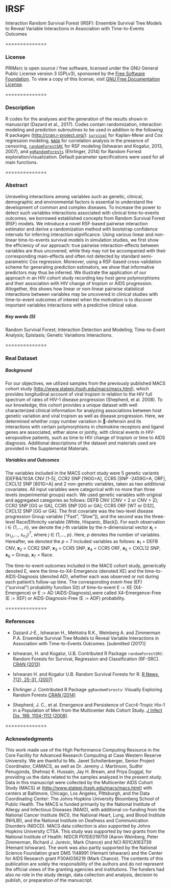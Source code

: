 # IRSF
Interaction Random Survival Forest (IRSF): Ensemble Survival Tree Models to Reveal Variable Interactions in Association with Time-to-Events Outcomes


==============
### License

PRIMsrc is open source / free software, licensed under the GNU General Public License version 3 (GPLv3), 
sponsored by the [Free Software Foundation](http://www.fsf.org/). To view a copy of this license, visit 
[GNU Free Documentation License](http://www.gnu.org/licenses/gpl-3.0.html).


==============
### Description
R codes for the analyses and the generation of the results shown in manuscript (Dazard et al., 2017). Codes contain randomization, interaction modeling and prediction subroutines to be used in addition to the following R packages (http://cran.r-project.org/): [`survival`](https://CRAN.R-project.org/package=survival) for Kaplan-Meier and Cox regression modeling, [`NADA`](https://CRAN.R-project.org/package=NADA) for correlation analysis in the presence of censoring, [`randomForestSRC`](https://CRAN.R-project.org/package=randomForestSRC) for RSF modeling (Ishwaran and Kogalur, 2013, 2007), and [`ggRandomForests`](https://CRAN.R-project.org/package=ggRandomForests) (Ehrlinger, 2014) for Random Forrest exploration/visualization. Default parameter specifications were used for all main functions.

==============
### Abstract
Unraveling interactions among variables such as genetic, clinical, demographic and environmental factors is essential to understand the development of common and complex diseases. To increase the power to detect such variables interactions associated with clinical time-to-events outcomes, we borrowed established concepts from Random Survival Forest (RSF) models. We introduce a novel RSF-based pairwise interaction estimator and derive a randomization method with bootstrap confidence intervals for inferring interaction significance. Using various linear and non-linear time-to-events survival models in simulation studies, we first show the efficiency of our approach: true pairwise interaction-effects between variables are thus uncovered, while they may not be accompanied with their corresponding main-effects and often not detected by standard semi-parametric Cox regression. Moreover, using a RSF-based cross-validation scheme for generating prediction estimators, we show that informative predictors may thus be inferred. We illustrate the application of our approach in an HIV cohort study recording key host gene polymorphisms and their association with HIV change of tropism or AIDS progression. Altogether, this shows how linear or non-linear pairwise statistical interactions between variables may be uncovered in clinical studies with time-to-event outcomes of interest when the motivation is to discover important variables interactions with a predictive clinical value.

##### Key words (5)
Random Survival Forest; Interaction Detection and Modeling; Time-to-Event Analysis; Epistasis; Genetic Variations Interactions.


==============
### Real Dataset
##### Background
For our objectives, we utilized samples from the previously published MACS cohort study (http://www.statepi.jhsph.edu/macs/macs.html), which provides longitudinal account of viral tropism in relation to the HIV full spectrum of rates of HIV-1 disease progression (Shepherd, et al. 2008). To our knowledge, this cohort provides a unique dataset with well characterized clinical information for analyzing associations between host genetic variation and viral tropism as well as disease progression. Here, we determined whether copy number variation in -defensin and its interactions with certain polymorphisms in chemokine receptors and ligand genes are associated, either alone or jointly, with clinical events in HIV-seropositive patients, such as time to HIV change of tropism or time to AIDS diagnosis. Additional descriptions of the dataset and materials used are provided in the Supplemental Materials.

##### Variables and Outcomes 
The variables included in the MACS cohort study were 5 genetic variants (DEFB4/103A CNV [1-5], CCR2 SNP [190G>A], CCR5 [SNP -2459G>A, ORF], CXCL12 SNP [801G>A] and 2 non-genetic variables, taken as two additional covariates. All input variables were categorical with no more than three levels (experimental groups) each. We used genetic variables with original and aggregated categories as follows: DEFB CNV [CNV = 2 or CNV > 2]; CCR2 SNP [GG or GA], CCR5 SNP [GG or GA]; CCR5 ORF [WT or D32], CXCL12 SNP [GG or GA]. The first covariate was the two-level disease progression Group variable [“Fast”, “Slow”]), and the second was the three-level Race/Ethnicity variable [White, Hispanic, Black]). For each observation _i_ ∈ {1,…, _n_}, we denote the _j_-th variable by the _n_-dimensional vector **x**<sub>_j_</sub> = (x<sub>1,_j_</sub>,…, x<sub>_n_,_j_</sub>)<sup>_T_</sup>, where _j_ ∈ {1,…, _p_}. Here, _p_ denotes the number of variables. Hereafter, we denoted the _p_ = 7 included variables as follows: **x**<sub>1</sub> = DEFB CNV, **x**<sub>2</sub> = CCR2 SNP, **x**<sub>3</sub> = CCR5 SNP, **x**<sub>4</sub> = CCR5 ORF, **x**<sub>5</sub> = CXCL12 SNP, **x**<sub>6</sub> = Group, **x**<sub>7</sub> = Race.

The time-to-event outcomes included in the MACS cohort study, generically denoted E, were the time-to-X4-Emergence (denoted XE) and the time-to-AIDS-Diagnosis (denoted AD), whether each was observed or not during each patient’s follow-up time. The corresponding event-free (EF) (“survival”) probability function S(t) of time-to-event E := XE (X4-Emergence) or E := AD (AIDS-Diagnosis),were called X4-Emergence-Free (E := XEF) or AIDS-Diagnosis-Free (E := ADF) probability.

==============
### References
- Dazard J-E., Ishwaran H., Mehlotra R.K., Weinberg A. and Zimmerman P.A. Ensemble Survival Tree Models to Reveal Variable Interactions in Association with Time-to-Events Outcomes. 
[submitted (2017)]

- Ishwaran, H. and Kogalur, U.B. Contributed R Package `randomForestSRC`: Random Forests for Survival, Regression and Classification (RF-SRC).
[CRAN (2013)](https://CRAN.R-project.org/package=randomForestSRC)

- Ishwaran H. and Kogalur U.B. Random Survival Forests for R. 
[R News, 7(2), 25-31, (2007)](https://pdfs.semanticscholar.org/951a/84f0176076fb6786fdf43320e8b27094dcfa.pdf)

- Ehrlinger J. Contributed R Package `ggRandomForests`: Visually Exploring Random Forests
[CRAN (2014)](https://CRAN.R-project.org/package=ggRandomForests)

- Shepherd, J. C., et al. Emergence and Persistence of Cxcr4-Tropic Hiv-1 in a Population of Men from the Multicenter Aids Cohort Study. [J Infect Dis, 198, 1104-1112 (2008)](https://www.ncbi.nlm.nih.gov/pubmed/18783316).


==============
### Acknowledgments
This work made use of the High Performance Computing Resource in the Core Facility for Advanced Research Computing at Case Western Reserve University. We are thankful to Ms. Janet Schollenberger, Senior Project Coordinator, CAMACS, as well as Dr. Jeremy J. Martinson, Sudhir Penugonda, Shehnaz K. Hussain, Jay H. Bream, and Priya Duggal, for providing us the data related to the samples analyzed in the present study. Data in this manuscript were collected by the Multicenter AIDS Cohort Study (MACS) at (http://www.statepi.jhsph.edu/macs/macs.html) with centers at Baltimore, Chicago, Los Angeles, Pittsburgh, and the Data Coordinating Center: The Johns Hopkins University Bloomberg School of Public Health. The MACS is funded primarily by the National Institute of Allergy and Infectious Diseases (NIAID), with additional co-funding from the National Cancer Institute (NCI), the National Heart, Lung, and Blood Institute (NHLBI), and the National Institute on Deafness and Communication Disorders (NIDCD). MACS data collection is also supported by Johns Hopkins University CTSA. This study was supported by two grants from the National Institute of Health: NIDCR P01DE019759 (Aaron Weinberg, Peter Zimmerman, Richard J. Jurevic, Mark Chance) and NCI R01CA163739 (Hemant Ishwaran). The work was also partly supported by the National Science Foundation grant DMS 1148991 (Hemant Ishwaran) and the Center for AIDS Research grant P30AI036219 (Mark Chance). The contents of this publication are solely the responsibility of the authors and do not represent the official views of the granting agencies and institutions. The funders had also no role in the study design, data collection and analysis, decision to publish, or preparation of the manuscript.
